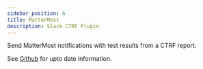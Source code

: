 ```yaml
---
sidebar_position: 6
title: MatterMost
description: Slack CTRF Plugin
---
```


Send MatterMost notifications with test results from a CTRF report.

See [Github](https://github.com/ctrf-io/mattermost-ctrf) for upto date information.
